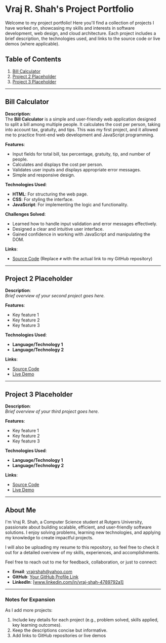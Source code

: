 
# Vraj R. Shah's Project Portfolio

Welcome to my project portfolio! Here you'll find a collection of projects I have worked on, showcasing my skills and interests in software development, web design, and cloud architecture. Each project includes a brief description, the technologies used, and links to the source code or live demos (where applicable).

## Table of Contents
1. [Bill Calculator](#bill-calculator)
2. [Project 2 Placeholder](#project-2-placeholder)
3. [Project 3 Placeholder](#project-3-placeholder)

---

## Bill Calculator

**Description**:  
The **Bill Calculator** is a simple and user-friendly web application designed to split a bill among multiple people. It calculates the cost per person, taking into account tax, gratuity, and tips. This was my first project, and it allowed me to practice front-end web development and JavaScript programming.

**Features**:
- Input fields for total bill, tax percentage, gratuity, tip, and number of people.
- Calculates and displays the cost per person.
- Validates user inputs and displays appropriate error messages.
- Simple and responsive design.

**Technologies Used**:
- **HTML**: For structuring the web page.
- **CSS**: For styling the interface.
- **JavaScript**: For implementing the logic and functionality.

**Challenges Solved**:
- Learned how to handle input validation and error messages effectively.
- Designed a clear and intuitive user interface.
- Gained confidence in working with JavaScript and manipulating the DOM.

**Links**:
- [Source Code](#) (Replace `#` with the actual link to my GitHub repository)

---

## Project 2 Placeholder

**Description**:  
*Brief overview of your second project goes here.*

**Features**:
- Key feature 1
- Key feature 2
- Key feature 3

**Technologies Used**:
- **Language/Technology 1**
- **Language/Technology 2**

**Links**:
- [Source Code](#)
- [Live Demo](#)

---

## Project 3 Placeholder

**Description**:  
*Brief overview of your third project goes here.*

**Features**:
- Key feature 1
- Key feature 2
- Key feature 3

**Technologies Used**:
- **Language/Technology 1**
- **Language/Technology 2**

**Links**:
- [Source Code](#)
- [Live Demo](#)

---

## About Me

I'm Vraj R. Shah, a Computer Science student at Rutgers University, passionate about building scalable, efficient, and user-friendly software solutions. I enjoy solving problems, learning new technologies, and applying my knowledge to create impactful projects.

I will also be uploading my resume to this repository, so feel free to check it out for a detailed overview of my skills, experiences, and accomplishments.

Feel free to reach out to me for feedback, collaboration, or just to connect:

- **Email**: [vrajrshah@yahoo.com](mailto:vrajrshah@yahoo.com)
- **GitHub**: [Your GitHub Profile Link](#)
- **Linkedln**: [www.linkedin.com/in/vraj-shah-4789792a1]

---

### Notes for Expansion
As I add more projects:
1. Include key details for each project (e.g., problem solved, skills applied, key learning outcomes).
2. Keep the descriptions concise but informative.
3. Add links to GitHub repositories or live demos
